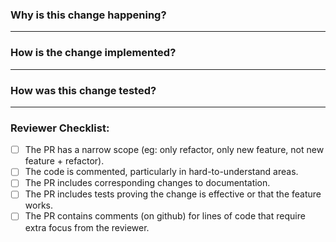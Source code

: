 ### Why is this change happening?

<!-- 
  Outline why the change was done and/or add reference to the issue if need be.
  Changes that are not directly related to this reason should not be included in
  this PR.
 -->

---

### How is the change implemented?

<!--
  Outline how the change is implemented.
  
  Example: Added `NewModule` which checks user input from `new_form`.
  `NewModule.NewFunction` saves form data to the database.
-->

--- 

### How was this change tested?

<!--
  Outline how the change was tested. Ideally someone reviewing the code should
  be able to reproduce the tests locally, if not make sure to explain why. 
  
  Example:
  
  - Test A
    - step 1
  - Test B
    - step 1
    - step 2
-->

---

### Reviewer Checklist:
- [ ] The PR has a narrow scope (eg: only refactor, only new feature, not new
  feature + refactor).
- [ ] The code is commented, particularly in hard-to-understand areas.
- [ ] The PR includes corresponding changes to documentation.
- [ ] The PR includes tests proving the change is effective or that the feature
  works.
- [ ] The PR contains comments (on github) for lines of code that require extra focus from the reviewer.
